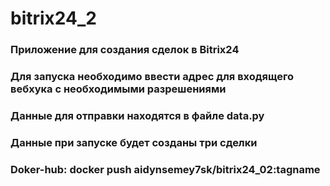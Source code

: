 # bitrix24_2

### Приложение для создания сделок в Bitrix24
 
### Для запуска необходимо ввести адрес для входящего вебхука с необходимыми разрешениями
### Данные для отправки находятся в файле data.py
### Данные при запуске будет созданы три сделки

### Doker-hub:  docker push aidynsemey7sk/bitrix24_02:tagname
